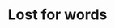---
layout: single-code
title: Lost for words
category: code
permalink: "/code/lostforwords.html"
description: Track redemptions of goods and vouchers easily
thumbnail: "/img/works_parking/works_parking_thumbnail.png"
locked: false
hero: "/img/works_parking/works_parking_hero.png"
owner: Open Government Products, GovTech Singapore
platform: Web, Android, iOS
year: 2020
role: Lead Designer. User Research, Prototyping, Wireframing, User Testing, User Interface Design, Trial Set Up, Product Strategy, Frontend Developement
published: true
---